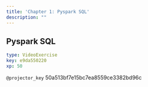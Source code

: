 ```yaml
---
title: 'Chapter 1: Pyspark SQL'
description: ""
---
```


## Pyspark SQL

```yaml
type: VideoExercise
key: e9da550220
xp: 50
```

`@projector_key`
50a513bf7e15bc7ea8559ce3382bd96c
